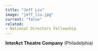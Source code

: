 ```yaml
---
title: "Jeff Liu"
image: "jeff_liu.jpg"
current: "false"
related:
- National Directors Fellowship
---
```


**InterAct Theatre Company** (Philadelphia)
